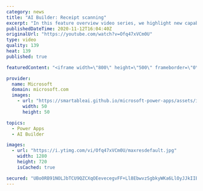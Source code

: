 ```yaml
---
category: news
title: "AI Builder: Receipt scanning"
excerpt: "In this feature overview video series, we highlight new capabilities included in the latest update to AI Builder.  Receipt scanning is a new AI Builder feature that processes receipts to identify and extract information. The AI model identifies receipt data, merchant information, total price, and taxes"
publishedDateTime: 2020-11-12T16:04:40Z
originalUrl: "https://youtube.com/watch?v=Ofq47xVCm0U"
type: video
quality: 139
heat: 139
published: true

featuredContent: "<iframe width=\"800\" height=\"500\" frameborder=\"0\" src=\"https://www.youtube.com/embed/Ofq47xVCm0U\" allow=\"accelerometer; autoplay; encrypted-media; gyroscope; picture-in-picture\" allowfullscreen></iframe>"

provider:
  name: Microsoft
  domain: microsoft.com
  images:
    - url: "https://smartableai.github.io/microsoft-power-apps/assets/images/organizations/microsoft.com-50x50.jpg"
      width: 50
      height: 50

topics:
  - Power Apps
  - AI Builder

images:
  - url: "https://i.ytimg.com/vi/Ofq47xVCm0U/maxresdefault.jpg"
    width: 1280
    height: 720
    isCached: true

secured: "UBo0RB91NOLJbTCU9QZCXqOEevecegvFF+Ll8EbwvzSgbkyWKa6LlOyJJkIIBwTX3sDdg9crM6oSIXGbc/lBCuOBmlbESI4gDChICCbJ1OfTj8KqoqeLOL9JDtnmYB21HtH+PXHFUaFWj6sZPZXWD7QpdRERyuo9MgfX4+GP/mpMHo6aqQBrlcgjbOR5VtOGQar2sT7Lgh2lTxgiLn6UjF34P5R355XiHGAoqD1qsMP0bXIFkAkU2nPRfxR/5OuVQI15GtrlyUlBtxR/JW8UPqh0ovjNMedB/r4DMt4HrzrPresxFZKqTbcWmFy/66/y+X0+IUQlibLhqoCa7WLiEf8CvoQh80gWHh1usUl+EQPxCe1PIvIZXERPdW6CPBA+3UjSZsD+kgdw6mDrpsHXrIo+YIsfyxJG84bhxF6Dz/Q=;RbHkTD4yFXx2R0WNKHG0mg=="
---
```


